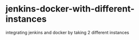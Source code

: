 # jenkins-docker-with-different-instances
integrating jenkins and docker by taking 2 different instances
